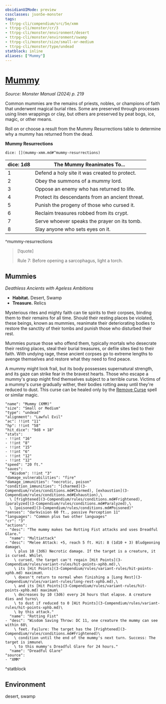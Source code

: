 ```yaml
---
obsidianUIMode: preview
cssclasses: json5e-monster
tags:
- ttrpg-cli/compendium/src/5e/xmm
- ttrpg-cli/monster/cr/3
- ttrpg-cli/monster/environment/desert
- ttrpg-cli/monster/environment/swamp
- ttrpg-cli/monster/size/small-or-medium
- ttrpg-cli/monster/type/undead
statblock: inline
aliases: ["Mummy"]
---
```

# [Mummy](3-Compendium\bestiary\undead/mummy-xmm.md)
*Source: Monster Manual (2024) p. 219*  

Common mummies are the remains of priests, nobles, or champions of faith that underwent magical burial rites. Some are preserved through processes using linen wrappings or clay, but others are preserved by peat bogs, ice, magic, or other means.

Roll on or choose a result from the Mummy Resurrections table to determine why a mummy has returned from the dead.

**Mummy Resurrections**

`dice: [](mummy-xmm.md#^mummy-resurrections)`

| dice: 1d8 | The Mummy Reanimates To... |
|-----------|----------------------------|
| 1 | Defend a holy site it was created to protect. |
| 2 | Obey the summons of a mummy lord. |
| 3 | Oppose an enemy who has returned to life. |
| 4 | Protect its descendants from an ancient threat. |
| 5 | Punish the progeny of those who cursed it. |
| 6 | Reclaim treasures robbed from its crypt. |
| 7 | Serve whoever speaks the prayer on its tomb. |
| 8 | Slay anyone who sets eyes on it. |
^mummy-resurrections

> [!quote]  
> 
> Rule 7: Before opening a sarcophagus, light a torch.

## Mummies

*Deathless Ancients with Ageless Ambitions*

- **Habitat.** Desert, Swamp  
- **Treasure.** Relics  

Mysterious rites and mighty faith can tie spirits to their corpses, binding them to their remains for all time. Should their resting places be violated, these beings, known as mummies, reanimate their deteriorating bodies to restore the sanctity of their tombs and punish those who disturbed their rest.

Mummies pursue those who offend them, typically mortals who desecrate their resting places, steal their burial treasures, or defile sites tied to their faith. With undying rage, these ancient corpses go to extreme lengths to avenge themselves and restore what they need to find peace.

A mummy might look frail, but its body possesses supernatural strength, and its gaze can strike fear in the bravest hearts. Those who escape a mummy's grasp might find themselves subject to a terrible curse. Victims of a mummy's curse gradually wither, their bodies rotting away until they're reduced to dust. This curse can be healed only by the [Remove Curse](3-Compendium/spells/remove-curse-xphb.md) spell or similar magic.

```statblock
"name": "Mummy (XMM)"
"size": "Small or Medium"
"type": "undead"
"alignment": "Lawful Evil"
"ac": !!int "11"
"hp": !!int "58"
"hit_dice": "9d8 + 18"
"stats":
- !!int "16"
- !!int "8"
- !!int "15"
- !!int "6"
- !!int "12"
- !!int "12"
"speed": "20 ft."
"saves":
  "Wisdom": !!int "3"
"damage_vulnerabilities": "fire"
"damage_immunities": "necrotic, poison"
"condition_immunities": "[charmed](3-Compendium/rules/conditions.md#Charmed), [exhaustion](3-Compendium/rules/conditions.md#Exhaustion),\
  \ [frightened](3-Compendium/rules/conditions.md#Frightened), [paralyzed](3-Compendium/rules/conditions.md#Paralyzed),\
  \ [poisoned](3-Compendium/rules/conditions.md#Poisoned)"
"senses": "darkvision 60 ft., passive Perception 11"
"languages": "Common plus two other languages"
"cr": "3"
"actions":
- "desc": "The mummy makes two Rotting Fist attacks and uses Dreadful Glare."
  "name": "Multiattack"
- "desc": "Melee Attack: +5, reach 5 ft. Hit: 8 (1d10 + 3) Bludgeoning damage\
    \ plus 10 (3d6) Necrotic damage. If the target is a creature, it is cursed. While\
    \ cursed, the target can't regain [Hit Points](3-Compendium/rules/variant-rules/hit-points-xphb.md),\
    \ its [Hit Points](3-Compendium/rules/variant-rules/hit-points-xphb.md) maximum\
    \ doesn't return to normal when finishing a [Long Rest](3-Compendium/rules/variant-rules/long-rest-xphb.md),\
    \ and its [Hit Points](3-Compendium/rules/variant-rules/hit-points-xphb.md) maximum\
    \ decreases by 10 (3d6) every 24 hours that elapse. A creature dies and turns\
    \ to dust if reduced to 0 [Hit Points](3-Compendium/rules/variant-rules/hit-points-xphb.md)\
    \ by this attack."
  "name": "Rotting Fist"
- "desc": "Wisdom Saving Throw: DC 11, one creature the mummy can see within 60\
    \ feet. Failure: The target has the [Frightened](3-Compendium/rules/conditions.md#Frightened)\
    \ condition until the end of the mummy's next turn. Success: The target is immune\
    \ to this mummy's Dreadful Glare for 24 hours."
  "name": "Dreadful Glare"
"source":
- "XMM"
```
^statblock

## Environment

desert, swamp